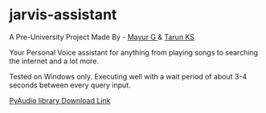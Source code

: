 # jarvis-assistant
A Pre-University Project
Made By - <a href="https://github.com/ThePerkyFellow"> Mayur G </a> & <a href="https://github.com/guitaruser"> Tarun KS </a>

Your Personal Voice assistant for anything from playing songs to searching the internet and a lot more.

Tested on Windows only. Executing well with a wait period of about 3-4 seconds between every query input. 

<a href="https://pypi.org/project/PyAudio/#files"> PyAudio library Download Link
